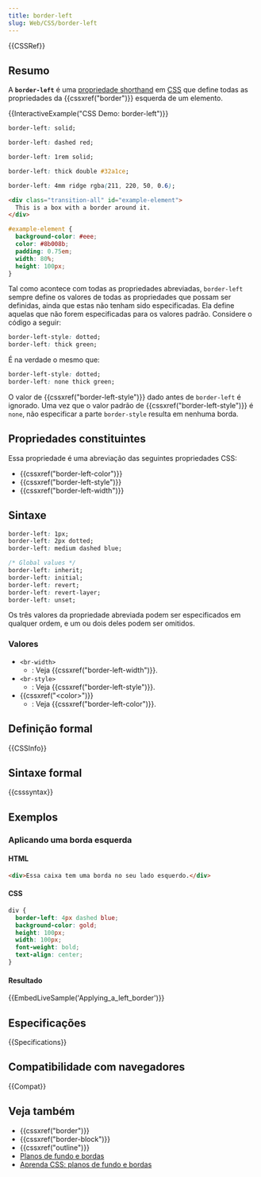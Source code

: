 ```yaml
---
title: border-left
slug: Web/CSS/border-left
---
```


{{CSSRef}}

## Resumo

A **`border-left`** é uma [propriedade shorthand](/pt-BR/docs/Web/CSS/Shorthand_properties) em [CSS](/pt-BR/docs/Web/CSS) que define todas as propriedades da {{cssxref("border")}} esquerda de um elemento.

{{InteractiveExample("CSS Demo: border-left")}}

```css interactive-example-choice
border-left: solid;
```

```css interactive-example-choice
border-left: dashed red;
```

```css interactive-example-choice
border-left: 1rem solid;
```

```css interactive-example-choice
border-left: thick double #32a1ce;
```

```css interactive-example-choice
border-left: 4mm ridge rgba(211, 220, 50, 0.6);
```

```html interactive-example
<div class="transition-all" id="example-element">
  This is a box with a border around it.
</div>
```

```css interactive-example
#example-element {
  background-color: #eee;
  color: #8b008b;
  padding: 0.75em;
  width: 80%;
  height: 100px;
}
```

Tal como acontece com todas as propriedades abreviadas, `border-left` sempre define os valores de todas as propriedades que possam ser definidas, ainda que estas não tenham sido especificadas. Ela define aquelas que não forem especificadas para os valores padrão. Considere o código a seguir:

```css
border-left-style: dotted;
border-left: thick green;
```

É na verdade o mesmo que:

```css
border-left-style: dotted;
border-left: none thick green;
```

O valor de {{cssxref("border-left-style")}} dado antes de `border-left` é ignorado. Uma vez que o valor padrão de {{cssxref("border-left-style")}} é `none`, não especificar a parte `border-style` resulta em nenhuma borda.

## Propriedades constituintes

Essa propriedade é uma abreviação das seguintes propriedades CSS:

- {{cssxref("border-left-color")}}
- {{cssxref("border-left-style")}}
- {{cssxref("border-left-width")}}

## Sintaxe

```css
border-left: 1px;
border-left: 2px dotted;
border-left: medium dashed blue;

/* Global values */
border-left: inherit;
border-left: initial;
border-left: revert;
border-left: revert-layer;
border-left: unset;
```

Os três valores da propriedade abreviada podem ser especificados em qualquer ordem, e um ou dois deles podem ser omitidos.

### Valores

- `<br-width>`
  - : Veja {{cssxref("border-left-width")}}.
- `<br-style>`
  - : Veja {{cssxref("border-left-style")}}.
- {{cssxref("&lt;color&gt;")}}
  - : Veja {{cssxref("border-left-color")}}.

## Definição formal

{{CSSInfo}}

## Sintaxe formal

{{csssyntax}}

## Exemplos

### Aplicando uma borda esquerda

#### HTML

```html
<div>Essa caixa tem uma borda no seu lado esquerdo.</div>
```

#### CSS

```css
div {
  border-left: 4px dashed blue;
  background-color: gold;
  height: 100px;
  width: 100px;
  font-weight: bold;
  text-align: center;
}
```

#### Resultado

{{EmbedLiveSample('Applying_a_left_border')}}

## Especificações

{{Specifications}}

## Compatibilidade com navegadores

{{Compat}}

## Veja também

- {{cssxref("border")}}
- {{cssxref("border-block")}}
- {{cssxref("outline")}}
- [Planos de fundo e bordas](/pt-BR/docs/Web/CSS/CSS_Backgrounds_and_Borders)
- [Aprenda CSS: planos de fundo e bordas](/pt-BR/docs/Learn/CSS/Building_blocks/Backgrounds_and_borders)
